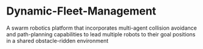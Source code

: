 # Dynamic-Fleet-Management
A swarm robotics platform that incorporates multi-agent collision avoidance and path-planning capabilities to lead multiple robots to their goal positions in a shared obstacle-ridden environment
